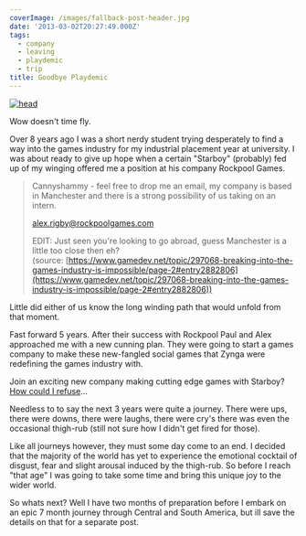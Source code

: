 ```yaml
---
coverImage: /images/fallback-post-header.jpg
date: '2013-03-02T20:27:49.000Z'
tags:
  - company
  - leaving
  - playdemic
  - trip
title: Goodbye Playdemic
---
```


[![head](/wp-content/uploads/2013/03/head.png)](/posts/goodbye-playdemic/attachment/head-8/)

Wow doesn't time fly.

<!-- more -->

Over 8 years ago I was a short nerdy student trying desperately to find a way into the games industry for my industrial placement year at university. I was about ready to give up hope when a certain "Starboy" (probably) fed up of my winging offered me a position at his company Rockpool Games.

> Cannyshammy - feel free to drop me an email, my company is based in Manchester and there is a strong possibility of us taking on an intern.
>
> alex.rigby@rockpoolgames.com
>
> EDIT: Just seen you're looking to go abroad, guess Manchester is a little too close then eh?
> (source: [https://www.gamedev.net/topic/297068-breaking-into-the-games-industry-is-impossible/page-2#entry2882806](https://www.gamedev.net/topic/297068-breaking-into-the-games-industry-is-impossible/page-2#entry2882806))

Little did either of us know the long winding path that would unfold from that moment.

Fast forward 5 years. After their success with Rockpool Paul and Alex approached me with a new cunning plan. They were going to start a games company to make these new-fangled social games that Zynga were redefining the games industry with.

Join an exciting new company making cutting edge games with Starboy? [How could I refuse](/posts/playdemic-my-fist-day/)...

Needless to to say the next 3 years were quite a journey. There were ups, there were downs, there were laughs, there were cry's there was even the occasional thigh-rub (still not sure how I didn't get fired for those).

Like all journeys however, they must some day come to an end. I decided that the majority of the world has yet to experience the emotional cocktail of disgust, fear and slight arousal induced by the thigh-rub. So before I reach "that age" I was going to take some time and bring this unique joy to the wider world.

So whats next? Well I have two months of preparation before I embark on an epic 7 month journey through Central and South America, but ill save the details on that for a separate post.
